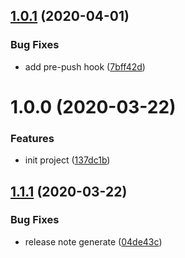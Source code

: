 ## [1.0.1](https://github.com/yugasun/release-ci-template/compare/v1.0.0...v1.0.1) (2020-04-01)


### Bug Fixes

* add pre-push hook ([7bff42d](https://github.com/yugasun/release-ci-template/commit/7bff42d9f4785ff9534ea0cd4de3ea2827333577))

# 1.0.0 (2020-03-22)


### Features

* init project ([137dc1b](https://github.com/yugasun/release-ci-template/commit/137dc1b4663d2dbb047a11ecd3dfc7c75c20862d))

## [1.1.1](https://github.com/yugasun/release-ci-test/compare/v1.1.0...v1.1.1) (2020-03-22)

### Bug Fixes

- release note generate ([04de43c](https://github.com/yugasun/release-ci-test/commit/04de43c662f015598ea1ef7f0ff5f6459659286a))
